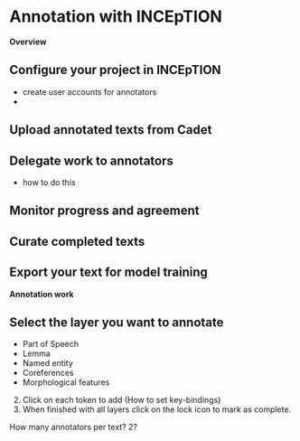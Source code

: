 Annotation with INCEpTION
=======================
__Overview__
## Configure your project in INCEpTION
- create user accounts for annotators 
- 
## Upload annotated texts from Cadet

## Delegate work to annotators
- how to do this

## Monitor progress and agreement 

## Curate completed texts 

## Export your text for model training 


__Annotation work__

## Select the layer you want to annotate
- Part of Speech 
- Lemma
- Named entity
- Coreferences 
- Morphological features
2. Click on each token to add (How to set key-bindings)
3. When finished with all layers click on the lock icon to mark as complete. 


How many annotators per text? 2?
